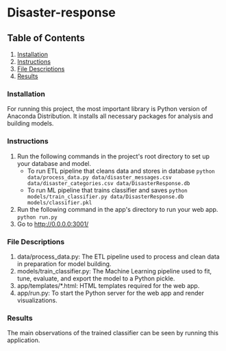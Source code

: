 # Disaster-response
## Table of Contents
1. [Installation](#installation)
2. [Instructions](#instructions)
3. [File Descriptions](#files)
4. [Results](#results)

### Installation <a name="installation"></a>
For running this project, the most important library is Python version of Anaconda Distribution. It installs all necessary packages for analysis and building models. 


### Instructions <a name="instructions"></a>
1. Run the following commands in the project's root directory to set up your database and model.
    - To run ETL pipeline that cleans data and stores in database
        `python data/process_data.py data/disaster_messages.csv data/disaster_categories.csv data/DisasterResponse.db`
    - To run ML pipeline that trains classifier and saves
        `python models/train_classifier.py data/DisasterResponse.db models/classifier.pkl`
2. Run the following command in the app's directory to run your web app.
    `python run.py`
3. Go to http://0.0.0.0:3001/


### File Descriptions <a name="files"></a>
1. data/process_data.py: The ETL pipeline used to process and clean data in preparation for model building.
2. models/train_classifier.py: The Machine Learning pipeline used to fit, tune, evaluate, and export the model to a Python pickle.
3. app/templates/*.html: HTML templates required for the web app.
4. app/run.py: To start the Python server for the web app and render visualizations.

### Results<a name="results"></a>
The main observations of the trained classifier can be seen by running this application.

